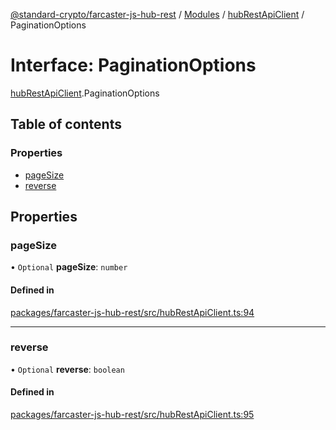 [@standard-crypto/farcaster-js-hub-rest](../README.md) / [Modules](../modules.md) / [hubRestApiClient](../modules/hubRestApiClient.md) / PaginationOptions

# Interface: PaginationOptions

[hubRestApiClient](../modules/hubRestApiClient.md).PaginationOptions

## Table of contents

### Properties

- [pageSize](hubRestApiClient.PaginationOptions.md#pagesize)
- [reverse](hubRestApiClient.PaginationOptions.md#reverse)

## Properties

### pageSize

• `Optional` **pageSize**: `number`

#### Defined in

[packages/farcaster-js-hub-rest/src/hubRestApiClient.ts:94](https://github.com/standard-crypto/farcaster-js/blob/main/packages/farcaster-js-hub-rest/src/hubRestApiClient.ts#L94)

___

### reverse

• `Optional` **reverse**: `boolean`

#### Defined in

[packages/farcaster-js-hub-rest/src/hubRestApiClient.ts:95](https://github.com/standard-crypto/farcaster-js/blob/main/packages/farcaster-js-hub-rest/src/hubRestApiClient.ts#L95)
